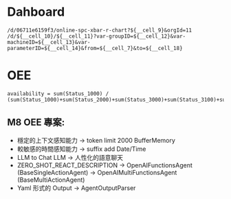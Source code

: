 # Dahboard
```
/d/06711e6159f3/online-spc-xbar-r-chart?${__cell_9}&orgId=11
/d/${__cell_10}/${__cell_11}?var-groupID=${__cell_12}&var-machineID=${__cell_13}&var-parameterID=${__cell_14}&from=${__cell_7}&to=${__cell_18}
```

# OEE

```
availability = sum(Status_1000) / (sum(Status_1000)+sum(Status_2000)+sum(Status_3000)+sum(Status_3100)+sum(Status_4000)
```

## M8 OEE 專案:
- 穩定的上下文感知能力 -> token limit 2000 BufferMemory
- 較敏感的時間感知能力 -> suffix add Date/Time
- LLM to Chat LLM -> 人性化的語意聊天
- ZERO_SHOT_REACT_DESCRIPTION -> OpenAIFunctionsAgent (BaseSingleActionAgent) -> OpenAIMultiFunctionsAgent (BaseMultiActionAgent)
- Yaml 形式的 Output -> AgentOutputParser